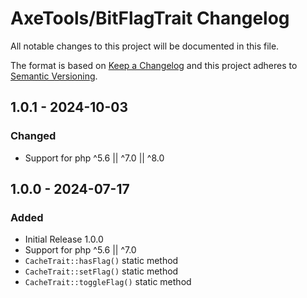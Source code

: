 # AxeTools/BitFlagTrait Changelog

All notable changes to this project will be documented in this file.

The format is based on [Keep a Changelog]
and this project adheres to [Semantic Versioning].

## 1.0.1 - 2024-10-03

### Changed

- Support for php ^5.6 || ^7.0 || ^8.0

## 1.0.0 - 2024-07-17

### Added

- Initial Release 1.0.0
- Support for php ^5.6 || ^7.0
- `CacheTrait::hasFlag()` static method
- `CacheTrait::setFlag()` static method
- `CacheTrait::toggleFlag()` static method

[Keep a Changelog]:http://keepachangelog.com/en/1.1.0/
[Semantic Versioning]:http://semver.org/spec/v2.0.0.html
